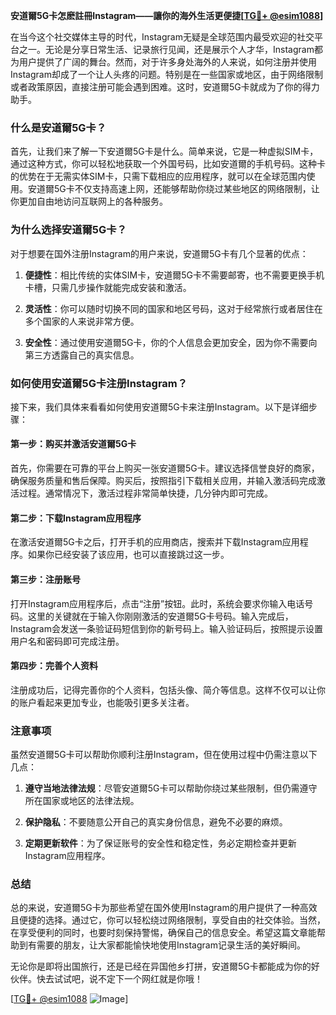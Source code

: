 **安道爾5G卡怎麽註冊Instagram——讓你的海外生活更便捷[[TG💪+ @esim1088](https://t.me/s/esim1088)]**

在当今这个社交媒体主导的时代，Instagram无疑是全球范围内最受欢迎的社交平台之一。无论是分享日常生活、记录旅行见闻，还是展示个人才华，Instagram都为用户提供了广阔的舞台。然而，对于许多身处海外的人来说，如何注册并使用Instagram却成了一个让人头疼的问题。特别是在一些国家或地区，由于网络限制或者政策原因，直接注册可能会遇到困难。这时，安道爾5G卡就成为了你的得力助手。

### 什么是安道爾5G卡？

首先，让我们来了解一下安道爾5G卡是什么。简单来说，它是一种虚拟SIM卡，通过这种方式，你可以轻松地获取一个外国号码，比如安道爾的手机号码。这种卡的优势在于无需实体SIM卡，只需下载相应的应用程序，就可以在全球范围内使用。安道爾5G卡不仅支持高速上网，还能够帮助你绕过某些地区的网络限制，让你更加自由地访问互联网上的各种服务。

### 为什么选择安道爾5G卡？

对于想要在国外注册Instagram的用户来说，安道爾5G卡有几个显著的优点：

1. **便捷性**：相比传统的实体SIM卡，安道爾5G卡不需要邮寄，也不需要更换手机卡槽，只需几步操作就能完成安装和激活。
   
2. **灵活性**：你可以随时切换不同的国家和地区号码，这对于经常旅行或者居住在多个国家的人来说非常方便。
   
3. **安全性**：通过使用安道爾5G卡，你的个人信息会更加安全，因为你不需要向第三方透露自己的真实信息。

### 如何使用安道爾5G卡注册Instagram？

接下来，我们具体来看看如何使用安道爾5G卡来注册Instagram。以下是详细步骤：

#### 第一步：购买并激活安道爾5G卡

首先，你需要在可靠的平台上购买一张安道爾5G卡。建议选择信誉良好的商家，确保服务质量和售后保障。购买后，按照指引下载相关应用，并输入激活码完成激活过程。通常情况下，激活过程非常简单快捷，几分钟内即可完成。

#### 第二步：下载Instagram应用程序

在激活安道爾5G卡之后，打开手机的应用商店，搜索并下载Instagram应用程序。如果你已经安装了该应用，也可以直接跳过这一步。

#### 第三步：注册账号

打开Instagram应用程序后，点击“注册”按钮。此时，系统会要求你输入电话号码。这里的关键就在于输入你刚刚激活的安道爾5G卡号码。输入完成后，Instagram会发送一条验证码短信到你的新号码上。输入验证码后，按照提示设置用户名和密码即可完成注册。

#### 第四步：完善个人资料

注册成功后，记得完善你的个人资料，包括头像、简介等信息。这样不仅可以让你的账户看起来更加专业，也能吸引更多关注者。

### 注意事项

虽然安道爾5G卡可以帮助你顺利注册Instagram，但在使用过程中仍需注意以下几点：

1. **遵守当地法律法规**：尽管安道爾5G卡可以帮助你绕过某些限制，但仍需遵守所在国家或地区的法律法规。
   
2. **保护隐私**：不要随意公开自己的真实身份信息，避免不必要的麻烦。

3. **定期更新软件**：为了保证账号的安全性和稳定性，务必定期检查并更新Instagram应用程序。

### 总结

总的来说，安道爾5G卡为那些希望在国外使用Instagram的用户提供了一种高效且便捷的选择。通过它，你可以轻松绕过网络限制，享受自由的社交体验。当然，在享受便利的同时，也要时刻保持警惕，确保自己的信息安全。希望这篇文章能帮助到有需要的朋友，让大家都能愉快地使用Instagram记录生活的美好瞬间。

无论你是即将出国旅行，还是已经在异国他乡打拼，安道爾5G卡都能成为你的好伙伴。快去试试吧，说不定下一个网红就是你哦！

[[TG💪+ @esim1088](https://t.me/s/esim1088) ![Image](https://i.postimg.cc/4NQfJmqS/Snipaste-2025-05-13-00-14-12.png)]